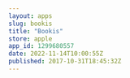 ```yaml
---
layout: apps
slug: bookis
title: "Bookis"
store: apple
app_id: 1299680557
date: 2022-11-14T10:00:55Z
published: 2017-10-31T18:45:32Z
---
```


